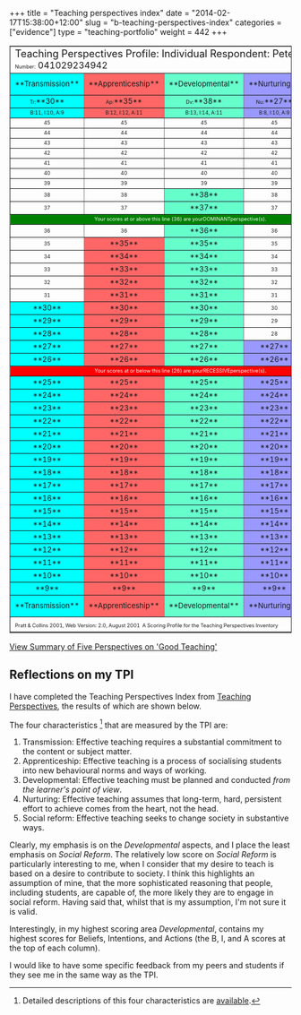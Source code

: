+++
title = "Teaching perspectives index"
date = "2014-02-17T15:38:00+12:00"
slug = "b-teaching-perspectives-index"
categories = ["evidence"]
type = "teaching-portfolio"
weight = 442
+++

<center>
<table width="100%" border="1" cellspacing="0">
<tbody>
<tr>
<td colspan="5">
  <span style="font-size: large;">Teaching Perspectives Profile: Individual Respondent: Peter Smith</span>
  <span style="font-size: xx-small;">TPIID Number:</span> 041029234942

</td>
</tr>
<tr>
<td align="center" bgcolor="#00FFFF" width="20%">
<span style="font-size: small;">**Transmission**</span>
</td>
<td align="center" bgcolor="#FF6666" width="20%">
<span style="font-size: small;">**Apprenticeship**</span>
</td>
<td align="center" bgcolor="#66FFCC" width="20%">
<span style="font-size: small;">**Developmental**</span>
</td>
<td align="center" bgcolor="#9999FF" width="20%">
<span style="font-size: small;">**Nurturing**</span>
</td>
<td align="center" bgcolor="#FFFF99" width="20%">
<span style="font-size: small;">**Social Reform**</span>
</td>
</tr>
<tr>
<td align="center" bgcolor="#00FFFF">
<span style="font-size: xx-small;">Tr:</span><span
style="font-size: small;">**30**</span>
</td>
<td align="center" bgcolor="#FF6666">
<span style="font-size: xx-small;">Ap:</span><span
style="font-size: small;">**35**</span>
</td>
<td align="center" bgcolor="#66FFCC">
<span style="font-size: xx-small;">Dv:</span><span
style="font-size: small;">**38**</span>
</td>
<td align="center" bgcolor="#9999FF">
<span style="font-size: xx-small;">Nu:</span><span
style="font-size: small;">**27**</span>
</td>
<td align="center" bgcolor="#FFFF99">
<span style="font-size: xx-small;">SR:</span><span
style="font-size: small;">**25**</span>
</td>
</tr>
<tr>
<td align="center" bgcolor="#00FFFF">
<span style="font-size: xx-small;">B:11, I:10, A:9</span>
</td>
<td align="center" bgcolor="#FF6666">
<span style="font-size: xx-small;">B:12, I:12, A:11</span>
</td>
<td align="center" bgcolor="#66FFCC">
<span style="font-size: xx-small;">B:13, I:14, A:11</span>
</td>
<td align="center" bgcolor="#9999FF">
<span style="font-size: xx-small;">B:8, I:10, A:9</span>
</td>
<td align="center" bgcolor="#FFFF99">
<span style="font-size: xx-small;">B:9, I:8, A:8</span>
</td>
</tr>
<tr>
<td align="center" width="20%">
<span style="font-size: xx-small;">45</span>
</td>
<td align="center" width="20%">
<span style="font-size: xx-small;">45</span>
</td>
<td align="center" width="20%">
<span style="font-size: xx-small;">45</span>
</td>
<td align="center" width="20%">
<span style="font-size: xx-small;">45</span>
</td>
<td align="center" width="20%">
<span style="font-size: xx-small;">45</span>
</td>
</tr>
<tr>
<td align="center" width="20%">
<span style="font-size: xx-small;">44</span>
</td>
<td align="center" width="20%">
<span style="font-size: xx-small;">44</span>
</td>
<td align="center" width="20%">
<span style="font-size: xx-small;">44</span>
</td>
<td align="center" width="20%">
<span style="font-size: xx-small;">44</span>
</td>
<td align="center" width="20%">
<span style="font-size: xx-small;">44</span>
</td>
</tr>
<tr>
<td align="center" width="20%">
<span style="font-size: xx-small;">43</span>
</td>
<td align="center" width="20%">
<span style="font-size: xx-small;">43</span>
</td>
<td align="center" width="20%">
<span style="font-size: xx-small;">43</span>
</td>
<td align="center" width="20%">
<span style="font-size: xx-small;">43</span>
</td>
<td align="center" width="20%">
<span style="font-size: xx-small;">43</span>
</td>
</tr>
<tr>
<td align="center" width="20%">
<span style="font-size: xx-small;">42</span>
</td>
<td align="center" width="20%">
<span style="font-size: xx-small;">42</span>
</td>
<td align="center" width="20%">
<span style="font-size: xx-small;">42</span>
</td>
<td align="center" width="20%">
<span style="font-size: xx-small;">42</span>
</td>
<td align="center" width="20%">
<span style="font-size: xx-small;">42</span>
</td>
</tr>
<tr>
<td align="center" width="20%">
<span style="font-size: xx-small;">41</span>
</td>
<td align="center" width="20%">
<span style="font-size: xx-small;">41</span>
</td>
<td align="center" width="20%">
<span style="font-size: xx-small;">41</span>
</td>
<td align="center" width="20%">
<span style="font-size: xx-small;">41</span>
</td>
<td align="center" width="20%">
<span style="font-size: xx-small;">41</span>
</td>
</tr>
<tr>
<td align="center" width="20%">
<span style="font-size: xx-small;">40</span>
</td>
<td align="center" width="20%">
<span style="font-size: xx-small;">40</span>
</td>
<td align="center" width="20%">
<span style="font-size: xx-small;">40</span>
</td>
<td align="center" width="20%">
<span style="font-size: xx-small;">40</span>
</td>
<td align="center" width="20%">
<span style="font-size: xx-small;">40</span>
</td>
</tr>
<tr>
<td align="center" width="20%">
<span style="font-size: xx-small;">39</span>
</td>
<td align="center" width="20%">
<span style="font-size: xx-small;">39</span>
</td>
<td align="center" width="20%">
<span style="font-size: xx-small;">39</span>
</td>
<td align="center" width="20%">
<span style="font-size: xx-small;">39</span>
</td>
<td align="center" width="20%">
<span style="font-size: xx-small;">39</span>
</td>
</tr>
<tr>
<td align="center" width="20%">
<span style="font-size: xx-small;">38</span>
</td>
<td align="center" width="20%">
<span style="font-size: xx-small;">38</span>
</td>
<td align="center" bgcolor="#66FFCC" width="20%">
<span style="font-size: small;">**38**</span>
</td>
<td align="center" width="20%">
<span style="font-size: xx-small;">38</span>
</td>
<td align="center" width="20%">
<span style="font-size: xx-small;">38</span>
</td>
</tr>
<tr>
<td align="center" width="20%">
<span style="font-size: xx-small;">37</span>
</td>
<td align="center" width="20%">
<span style="font-size: xx-small;">37</span>
</td>
<td align="center" bgcolor="#66FFCC" width="20%">
<span style="font-size: small;">**37**</span>
</td>
<td align="center" width="20%">
<span style="font-size: xx-small;">37</span>
</td>
<td align="center" width="20%">
<span style="font-size: xx-small;">37</span>
</td>
</tr>
<tr>
<td colspan="5" align="center" bgcolor="green">
<span style="color: white; font-size: xx-small;">Your scores at or above
this line (36) are yourDOMINANTperspective(s).</span>
</td>
</tr>
<tr>
<td align="center" width="20%">
<span style="font-size: xx-small;">36</span>
</td>
<td align="center" width="20%">
<span style="font-size: xx-small;">36</span>
</td>
<td align="center" bgcolor="#66FFCC" width="20%">
<span style="font-size: small;">**36**</span>
</td>
<td align="center" width="20%">
<span style="font-size: xx-small;">36</span>
</td>
<td align="center" width="20%">
<span style="font-size: xx-small;">36</span>
</td>
</tr>
<tr>
<td align="center" width="20%">
<span style="font-size: xx-small;">35</span>
</td>
<td align="center" bgcolor="#FF6666" width="20%">
<span style="font-size: small;">**35**</span>
</td>
<td align="center" bgcolor="#66FFCC" width="20%">
<span style="font-size: small;">**35**</span>
</td>
<td align="center" width="20%">
<span style="font-size: xx-small;">35</span>
</td>
<td align="center" width="20%">
<span style="font-size: xx-small;">35</span>
</td>
</tr>
<tr>
<td align="center" width="20%">
<span style="font-size: xx-small;">34</span>
</td>
<td align="center" bgcolor="#FF6666" width="20%">
<span style="font-size: small;">**34**</span>
</td>
<td align="center" bgcolor="#66FFCC" width="20%">
<span style="font-size: small;">**34**</span>
</td>
<td align="center" width="20%">
<span style="font-size: xx-small;">34</span>
</td>
<td align="center" width="20%">
<span style="font-size: xx-small;">34</span>
</td>
</tr>
<tr>
<td align="center" width="20%">
<span style="font-size: xx-small;">33</span>
</td>
<td align="center" bgcolor="#FF6666" width="20%">
<span style="font-size: small;">**33**</span>
</td>
<td align="center" bgcolor="#66FFCC" width="20%">
<span style="font-size: small;">**33**</span>
</td>
<td align="center" width="20%">
<span style="font-size: xx-small;">33</span>
</td>
<td align="center" width="20%">
<span style="font-size: xx-small;">33</span>
</td>
</tr>
<tr>
<td align="center" width="20%">
<span style="font-size: xx-small;">32</span>
</td>
<td align="center" bgcolor="#FF6666" width="20%">
<span style="font-size: small;">**32**</span>
</td>
<td align="center" bgcolor="#66FFCC" width="20%">
<span style="font-size: small;">**32**</span>
</td>
<td align="center" width="20%">
<span style="font-size: xx-small;">32</span>
</td>
<td align="center" width="20%">
<span style="font-size: xx-small;">32</span>
</td>
</tr>
<tr>
<td align="center" width="20%">
<span style="font-size: xx-small;">31</span>
</td>
<td align="center" bgcolor="#FF6666" width="20%">
<span style="font-size: small;">**31**</span>
</td>
<td align="center" bgcolor="#66FFCC" width="20%">
<span style="font-size: small;">**31**</span>
</td>
<td align="center" width="20%">
<span style="font-size: xx-small;">31</span>
</td>
<td align="center" width="20%">
<span style="font-size: xx-small;">31</span>
</td>
</tr>
<tr>
<td align="center" bgcolor="#00FFFF" width="20%">
<span style="font-size: small;">**30**</span>
</td>
<td align="center" bgcolor="#FF6666" width="20%">
<span style="font-size: small;">**30**</span>
</td>
<td align="center" bgcolor="#66FFCC" width="20%">
<span style="font-size: small;">**30**</span>
</td>
<td align="center" width="20%">
<span style="font-size: xx-small;">30</span>
</td>
<td align="center" width="20%">
<span style="font-size: xx-small;">30</span>
</td>
</tr>
<tr>
<td align="center" bgcolor="#00FFFF" width="20%">
<span style="font-size: small;">**29**</span>
</td>
<td align="center" bgcolor="#FF6666" width="20%">
<span style="font-size: small;">**29**</span>
</td>
<td align="center" bgcolor="#66FFCC" width="20%">
<span style="font-size: small;">**29**</span>
</td>
<td align="center" width="20%">
<span style="font-size: xx-small;">29</span>
</td>
<td align="center" width="20%">
<span style="font-size: xx-small;">29</span>
</td>
</tr>
<tr>
<td align="center" bgcolor="#00FFFF" width="20%">
<span style="font-size: small;">**28**</span>
</td>
<td align="center" bgcolor="#FF6666" width="20%">
<span style="font-size: small;">**28**</span>
</td>
<td align="center" bgcolor="#66FFCC" width="20%">
<span style="font-size: small;">**28**</span>
</td>
<td align="center" width="20%">
<span style="font-size: xx-small;">28</span>
</td>
<td align="center" width="20%">
<span style="font-size: xx-small;">28</span>
</td>
</tr>
<tr>
<td align="center" bgcolor="#00FFFF" width="20%">
<span style="font-size: small;">**27**</span>
</td>
<td align="center" bgcolor="#FF6666" width="20%">
<span style="font-size: small;">**27**</span>
</td>
<td align="center" bgcolor="#66FFCC" width="20%">
<span style="font-size: small;">**27**</span>
</td>
<td align="center" bgcolor="#9999FF" width="20%">
<span style="font-size: small;">**27**</span>
</td>
<td align="center" width="20%">
<span style="font-size: xx-small;">27</span>
</td>
</tr>
<tr>
<td align="center" bgcolor="#00FFFF" width="20%">
<span style="font-size: small;">**26**</span>
</td>
<td align="center" bgcolor="#FF6666" width="20%">
<span style="font-size: small;">**26**</span>
</td>
<td align="center" bgcolor="#66FFCC" width="20%">
<span style="font-size: small;">**26**</span>
</td>
<td align="center" bgcolor="#9999FF" width="20%">
<span style="font-size: small;">**26**</span>
</td>
<td align="center" width="20%">
<span style="font-size: xx-small;">26</span>
</td>
</tr>
<tr>
<td colspan="5" align="center" bgcolor="red">
<span style="color: white; font-size: xx-small;">Your scores at or below
this line (26) are yourRECESSIVEperspective(s).</span>
</td>
</tr>
<tr>
<td align="center" bgcolor="#00FFFF" width="20%">
<span style="font-size: small;">**25**</span>
</td>
<td align="center" bgcolor="#FF6666" width="20%">
<span style="font-size: small;">**25**</span>
</td>
<td align="center" bgcolor="#66FFCC" width="20%">
<span style="font-size: small;">**25**</span>
</td>
<td align="center" bgcolor="#9999FF" width="20%">
<span style="font-size: small;">**25**</span>
</td>
<td align="center" bgcolor="#FFFF99" width="20%">
<span style="font-size: small;">**25**</span>
</td>
</tr>
<tr>
<td align="center" bgcolor="#00FFFF" width="20%">
<span style="font-size: small;">**24**</span>
</td>
<td align="center" bgcolor="#FF6666" width="20%">
<span style="font-size: small;">**24**</span>
</td>
<td align="center" bgcolor="#66FFCC" width="20%">
<span style="font-size: small;">**24**</span>
</td>
<td align="center" bgcolor="#9999FF" width="20%">
<span style="font-size: small;">**24**</span>
</td>
<td align="center" bgcolor="#FFFF99" width="20%">
<span style="font-size: small;">**24**</span>
</td>
</tr>
<tr>
<td align="center" bgcolor="#00FFFF" width="20%">
<span style="font-size: small;">**23**</span>
</td>
<td align="center" bgcolor="#FF6666" width="20%">
<span style="font-size: small;">**23**</span>
</td>
<td align="center" bgcolor="#66FFCC" width="20%">
<span style="font-size: small;">**23**</span>
</td>
<td align="center" bgcolor="#9999FF" width="20%">
<span style="font-size: small;">**23**</span>
</td>
<td align="center" bgcolor="#FFFF99" width="20%">
<span style="font-size: small;">**23**</span>
</td>
</tr>
<tr>
<td align="center" bgcolor="#00FFFF" width="20%">
<span style="font-size: small;">**22**</span>
</td>
<td align="center" bgcolor="#FF6666" width="20%">
<span style="font-size: small;">**22**</span>
</td>
<td align="center" bgcolor="#66FFCC" width="20%">
<span style="font-size: small;">**22**</span>
</td>
<td align="center" bgcolor="#9999FF" width="20%">
<span style="font-size: small;">**22**</span>
</td>
<td align="center" bgcolor="#FFFF99" width="20%">
<span style="font-size: small;">**22**</span>
</td>
</tr>
<tr>
<td align="center" bgcolor="#00FFFF" width="20%">
<span style="font-size: small;">**21**</span>
</td>
<td align="center" bgcolor="#FF6666" width="20%">
<span style="font-size: small;">**21**</span>
</td>
<td align="center" bgcolor="#66FFCC" width="20%">
<span style="font-size: small;">**21**</span>
</td>
<td align="center" bgcolor="#9999FF" width="20%">
<span style="font-size: small;">**21**</span>
</td>
<td align="center" bgcolor="#FFFF99" width="20%">
<span style="font-size: small;">**21**</span>
</td>
</tr>
<tr>
<td align="center" bgcolor="#00FFFF" width="20%">
<span style="font-size: small;">**20**</span>
</td>
<td align="center" bgcolor="#FF6666" width="20%">
<span style="font-size: small;">**20**</span>
</td>
<td align="center" bgcolor="#66FFCC" width="20%">
<span style="font-size: small;">**20**</span>
</td>
<td align="center" bgcolor="#9999FF" width="20%">
<span style="font-size: small;">**20**</span>
</td>
<td align="center" bgcolor="#FFFF99" width="20%">
<span style="font-size: small;">**20**</span>
</td>
</tr>
<tr>
<td align="center" bgcolor="#00FFFF" width="20%">
<span style="font-size: small;">**19**</span>
</td>
<td align="center" bgcolor="#FF6666" width="20%">
<span style="font-size: small;">**19**</span>
</td>
<td align="center" bgcolor="#66FFCC" width="20%">
<span style="font-size: small;">**19**</span>
</td>
<td align="center" bgcolor="#9999FF" width="20%">
<span style="font-size: small;">**19**</span>
</td>
<td align="center" bgcolor="#FFFF99" width="20%">
<span style="font-size: small;">**19**</span>
</td>
</tr>
<tr>
<td align="center" bgcolor="#00FFFF" width="20%">
<span style="font-size: small;">**18**</span>
</td>
<td align="center" bgcolor="#FF6666" width="20%">
<span style="font-size: small;">**18**</span>
</td>
<td align="center" bgcolor="#66FFCC" width="20%">
<span style="font-size: small;">**18**</span>
</td>
<td align="center" bgcolor="#9999FF" width="20%">
<span style="font-size: small;">**18**</span>
</td>
<td align="center" bgcolor="#FFFF99" width="20%">
<span style="font-size: small;">**18**</span>
</td>
</tr>
<tr>
<td align="center" bgcolor="#00FFFF" width="20%">
<span style="font-size: small;">**17**</span>
</td>
<td align="center" bgcolor="#FF6666" width="20%">
<span style="font-size: small;">**17**</span>
</td>
<td align="center" bgcolor="#66FFCC" width="20%">
<span style="font-size: small;">**17**</span>
</td>
<td align="center" bgcolor="#9999FF" width="20%">
<span style="font-size: small;">**17**</span>
</td>
<td align="center" bgcolor="#FFFF99" width="20%">
<span style="font-size: small;">**17**</span>
</td>
</tr>
<tr>
<td align="center" bgcolor="#00FFFF" width="20%">
<span style="font-size: small;">**16**</span>
</td>
<td align="center" bgcolor="#FF6666" width="20%">
<span style="font-size: small;">**16**</span>
</td>
<td align="center" bgcolor="#66FFCC" width="20%">
<span style="font-size: small;">**16**</span>
</td>
<td align="center" bgcolor="#9999FF" width="20%">
<span style="font-size: small;">**16**</span>
</td>
<td align="center" bgcolor="#FFFF99" width="20%">
<span style="font-size: small;">**16**</span>
</td>
</tr>
<tr>
<td align="center" bgcolor="#00FFFF" width="20%">
<span style="font-size: small;">**15**</span>
</td>
<td align="center" bgcolor="#FF6666" width="20%">
<span style="font-size: small;">**15**</span>
</td>
<td align="center" bgcolor="#66FFCC" width="20%">
<span style="font-size: small;">**15**</span>
</td>
<td align="center" bgcolor="#9999FF" width="20%">
<span style="font-size: small;">**15**</span>
</td>
<td align="center" bgcolor="#FFFF99" width="20%">
<span style="font-size: small;">**15**</span>
</td>
</tr>
<tr>
<td align="center" bgcolor="#00FFFF" width="20%">
<span style="font-size: small;">**14**</span>
</td>
<td align="center" bgcolor="#FF6666" width="20%">
<span style="font-size: small;">**14**</span>
</td>
<td align="center" bgcolor="#66FFCC" width="20%">
<span style="font-size: small;">**14**</span>
</td>
<td align="center" bgcolor="#9999FF" width="20%">
<span style="font-size: small;">**14**</span>
</td>
<td align="center" bgcolor="#FFFF99" width="20%">
<span style="font-size: small;">**14**</span>
</td>
</tr>
<tr>
<td align="center" bgcolor="#00FFFF" width="20%">
<span style="font-size: small;">**13**</span>
</td>
<td align="center" bgcolor="#FF6666" width="20%">
<span style="font-size: small;">**13**</span>
</td>
<td align="center" bgcolor="#66FFCC" width="20%">
<span style="font-size: small;">**13**</span>
</td>
<td align="center" bgcolor="#9999FF" width="20%">
<span style="font-size: small;">**13**</span>
</td>
<td align="center" bgcolor="#FFFF99" width="20%">
<span style="font-size: small;">**13**</span>
</td>
</tr>
<tr>
<td align="center" bgcolor="#00FFFF" width="20%">
<span style="font-size: small;">**12**</span>
</td>
<td align="center" bgcolor="#FF6666" width="20%">
<span style="font-size: small;">**12**</span>
</td>
<td align="center" bgcolor="#66FFCC" width="20%">
<span style="font-size: small;">**12**</span>
</td>
<td align="center" bgcolor="#9999FF" width="20%">
<span style="font-size: small;">**12**</span>
</td>
<td align="center" bgcolor="#FFFF99" width="20%">
<span style="font-size: small;">**12**</span>
</td>
</tr>
<tr>
<td align="center" bgcolor="#00FFFF" width="20%">
<span style="font-size: small;">**11**</span>
</td>
<td align="center" bgcolor="#FF6666" width="20%">
<span style="font-size: small;">**11**</span>
</td>
<td align="center" bgcolor="#66FFCC" width="20%">
<span style="font-size: small;">**11**</span>
</td>
<td align="center" bgcolor="#9999FF" width="20%">
<span style="font-size: small;">**11**</span>
</td>
<td align="center" bgcolor="#FFFF99" width="20%">
<span style="font-size: small;">**11**</span>
</td>
</tr>
<tr>
<td align="center" bgcolor="#00FFFF" width="20%">
<span style="font-size: small;">**10**</span>
</td>
<td align="center" bgcolor="#FF6666" width="20%">
<span style="font-size: small;">**10**</span>
</td>
<td align="center" bgcolor="#66FFCC" width="20%">
<span style="font-size: small;">**10**</span>
</td>
<td align="center" bgcolor="#9999FF" width="20%">
<span style="font-size: small;">**10**</span>
</td>
<td align="center" bgcolor="#FFFF99" width="20%">
<span style="font-size: small;">**10**</span>
</td>
</tr>
<tr>
<td align="center" bgcolor="#00FFFF" width="20%">
<span style="font-size: small;">**9**</span>
</td>
<td align="center" bgcolor="#FF6666" width="20%">
<span style="font-size: small;">**9**</span>
</td>
<td align="center" bgcolor="#66FFCC" width="20%">
<span style="font-size: small;">**9**</span>
</td>
<td align="center" bgcolor="#9999FF" width="20%">
<span style="font-size: small;">**9**</span>
</td>
<td align="center" bgcolor="#FFFF99" width="20%">
<span style="font-size: small;">**9**</span>
</td>
</tr>
<tr>
<td align="center" bgcolor="#00FFFF" width="20%">
<span style="font-size: small;">**Transmission**</span>
</td>
<td align="center" bgcolor="#FF6666" width="20%">
<span style="font-size: small;">**Apprenticeship**</span>
</td>
<td align="center" bgcolor="#66FFCC" width="20%">
<span style="font-size: small;">**Developmental**</span>
</td>
<td align="center" bgcolor="#9999FF" width="20%">
<span style="font-size: small;">**Nurturing**</span>
</td>
<td align="center" bgcolor="#FFFF99" width="20%">
<span style="font-size: small;">**Social Reform**</span>
</td>
</tr>
<tr>
<td colspan="5" width="100%">
  <span style="font-size: xx-small;"> Pratt & Collins 2001, Web Version: 2.0, August 2001</span>   <span style="font-size: xx-small;">A Scoring Profile for the Teaching Perspectives Inventory</span>
</td>
</tr>
</tbody>
</table>
</center>

[View Summary of Five Perspectives on 'Good Teaching'](https://www.petersmith.org/portfolio-2008/c-tpi-summary/)


## Reflections on my TPI

I have completed the Teaching Perspectives Index from [Teaching
Perspectives](https://teachingperspectives.com/), the results of which
are shown below.

The four
characteristics [^1] that are measured by the TPI are:

1.  Transmission: Effective teaching requires a substantial commitment
    to the content or subject matter.
2.  Apprenticeship: Effective teaching is a process of socialising
    students into new behavioural norms and ways of working.
3.  Developmental: Effective teaching must be planned and
    conducted _from the learner's point of view_.
4.  Nurturing: Effective teaching assumes that long-term, hard,
    persistent effort to achieve comes from the heart, not the head.
5.  Social reform: Effective teaching seeks to change society in
    substantive ways.

Clearly, my emphasis is on the _Developmental_ aspects, and I place the
least emphasis on _Social Reform_. The relatively low score on _Social
Reform_ is particularly interesting to me, when I consider that my
desire to teach is based on a desire to contribute to society. I think
this highlights an assumption of mine, that the more sophisticated
reasoning that people, including students, are capable of, the more
likely they are to engage in social reform. Having said that, whilst
that is my assumption, I'm not sure it is valid.

Interestingly, in my highest scoring area _Developmental_, contains my
highest scores for Beliefs, Intentions, and Actions (the B, I, and A
scores at the top of each column).

I would like to have some specific feedback from my peers and students
if they see me in the same way as the TPI.

[^1]: Detailed descriptions of this four characteristics
are [available](https://www.petersmith.org/portfolio-2008/c-tpi-summary).
